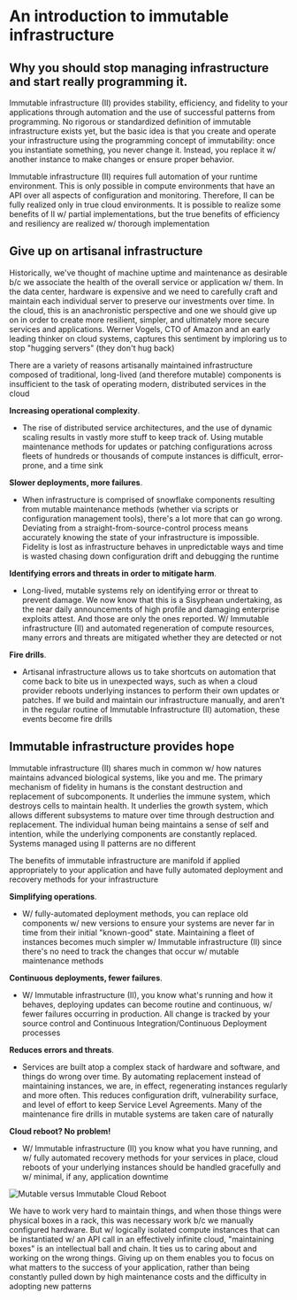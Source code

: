 # An introduction to immutable infrastructure

## Why you should stop managing infrastructure and start really programming it.

Immutable infrastructure (II) provides stability, efficiency, and fidelity to your applications through automation and the use of successful patterns from programming. No rigorous or standardized definition of immutable infrastructure exists yet, but the basic idea is that you create and operate your infrastructure using the programming concept of immutability: once you instantiate something, you never change it. Instead, you replace it w/ another instance to make changes or ensure proper behavior.

Immutable infrastructure (II) requires full automation of your runtime environment. This is only possible in compute environments that have an API over all aspects of configuration and monitoring. Therefore, II can be fully realized only in true cloud environments. It is possible to realize some benefits of II w/ partial implementations, but the true benefits of efficiency and resiliency are realized w/ thorough implementation

## Give up on artisanal infrastructure

Historically, we've thought of machine uptime and maintenance as desirable b/c we associate the health of the overall service or application w/ them. In the data center, hardware is expensive and we need to carefully craft and maintain each individual server to preserve our investments over time. In the cloud, this is an anachronistic perspective and one we should give up on in order to create more resilient, simpler, and ultimately more secure services and applications. Werner Vogels, CTO of Amazon and an early leading thinker on cloud systems, captures this sentiment by imploring us to stop "hugging servers" (they don't hug back)

There are a variety of reasons artisanally maintained infrastructure composed of traditional, long-lived (and therefore mutable) components is insufficient to the task of operating modern, distributed services in the cloud

**Increasing operational complexity**.

* The rise of distributed service architectures, and the use of dynamic scaling results in vastly more stuff to keep track of. Using mutable maintenance methods for updates or patching configurations across fleets of hundreds or thousands of compute instances is difficult, error-prone, and a time sink

**Slower deployments, more failures**.

* When infrastructure is comprised of snowflake components resulting from mutable maintenance methods (whether via scripts or configuration management tools), there's a lot more that can go wrong. Deviating from a straight-from-source-control process means accurately knowing the state of your infrastructure is impossible. Fidelity is lost as infrastructure behaves in unpredictable ways and time is wasted chasing down configuration drift and debugging the runtime

**Identifying errors and threats in order to mitigate harm**.

* Long-lived, mutable systems rely on identifying error or threat to prevent damage. We now know that this is a Sisyphean undertaking, as the near daily announcements of high profile and damaging enterprise exploits attest. And those are only the ones reported. W/ Immutable infrastructure (II) and automated regeneration of compute resources, many errors and threats are mitigated whether they are detected or not

**Fire drills**.

* Artisanal infrastructure allows us to take shortcuts on automation that come back to bite us in unexpected ways, such as when a cloud provider reboots underlying instances to perform their own updates or patches. If we build and maintain our infrastructure manually, and aren't in the regular routine of Immutable Infrastructure (II) automation, these events become fire drills

## Immutable infrastructure provides hope

Immutable infrastructure (II) shares much in common w/ how natures maintains advanced biological systems, like you and me. The primary mechanism of fidelity in humans is the constant destruction and replacement of subcomponents. It underlies the immune system, which destroys cells to maintain health. It underlies the growth system, which allows different subsystems to mature over time through destruction and replacement. The individual human being maintains a sense of self and intention, while the underlying components are constantly replaced. Systems managed using II patterns are no different

The benefits of immutable infrastructure are manifold if applied appropriately to your application and have fully automated deployment and recovery methods for your infrastructure

**Simplifying operations**.

* W/ fully-automated deployment methods, you can replace old components w/ new versions to ensure your systems are never far in time from their initial "known-good" state. Maintaining a fleet of instances becomes much simpler w/ Immutable infrastructure (II) since there's no need to track the changes that occur w/ mutable maintenance methods

**Continuous deployments, fewer failures**.

* W/ Immutable infrastructure (II), you know what's running and how it behaves, deploying updates can become routine and continuous, w/ fewer failures occurring in production. All change is tracked by your source control and Continuous Integration/Continuous Deployment processes

**Reduces errors and threats**.

* Services are built atop a complex stack of hardware and software, and things do wrong over time. By automating replacement instead of maintaining instances, we are, in effect, regenerating instances regularly and more often. This reduces configuration drift, vulnerability surface, and level of effort to keep Service Level Agreements. Many of the maintenance fire drills in mutable systems are taken care of naturally

**Cloud reboot? No problem!**

* W/ Immutable infrastructure (II) you know what you have running, and w/ fully automated recovery methods for your services in place, cloud reboots of your underlying instances should be handled gracefully and w/ minimal, if any, application downtime

![Mutable versus Immutable Cloud Reboot](https://www.oreilly.com/radar/wp-content/uploads/sites/3/2019/06/immutable_infrastructure-8346d81e892e98c1308f707a037f4040.gif)

We have to work very hard to maintain things, and when those things were physical boxes in a rack, this was necessary work b/c we manually configured hardware. But w/ logically isolated compute instances that can be instantiated w/ an API call in an effectively infinite cloud, "maintaining boxes" is an intellectual ball and chain. It ties us to caring about and working on the wrong things. Giving up on them enables you to focus on what matters to the success of your application, rather than being constantly pulled down by high maintenance costs and the difficulty in adopting new patterns

